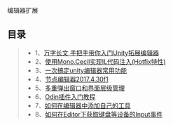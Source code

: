 编辑器扩展

目录
----
>* 1、[万字长文,手把手带你入门Unity拓展编辑器](https://mp.weixin.qq.com/s/96N9NkQPFhgNBeEbV_S5wg)
>* 2、[使用Mono.Cecil实现IL代码注入(Hotfix特性)](https://www.jianshu.com/p/a5276aadccdd?from=singlemessage)
>* 3、[一次搞定unity编辑器常用功能](https://yq.aliyun.com/articles/69190)
>* 4、[节点编辑器2017.4.30f1](https://github.com/tchua1993/UnityKnowledge/tree/master/EditorExtension/NodeEditor)
>* 5、[多重弹出窗口和界面层级管理]()
>* 6、[Odin插件入门教程](http://tonytang1990.github.io/2019/05/15/Odin%E6%8F%92%E4%BB%B6/)
>* 7、[如何在编辑器中添加自己的工具](https://www.cnblogs.com/ZhYQ-Note/articles/5846239.html)
>* 8、[如何在Editor下获取键盘等设备的Input事件](https://www.bobsong.net/945.html)
